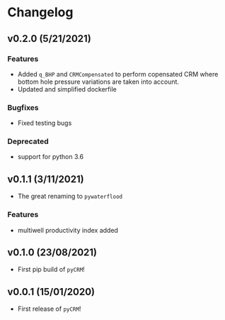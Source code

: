 # Changelog

<!--next-version-placeholder-->

## v0.2.0 (5/21/2021)

### Features

- Added `q_BHP` and `CRMCompensated` to perform copensated CRM where bottom hole
  pressure variations are taken into account.
- Updated and simplified dockerfile

### Bugfixes

- Fixed testing bugs

### Deprecated

- support for python 3.6

## v0.1.1 (3/11/2021)

- The great renaming to `pywaterflood`

### Features

- multiwell productivity index added

## v0.1.0 (23/08/2021)

- First pip build of `pyCRM`!

## v0.0.1 (15/01/2020)

- First release of `pyCRM`!
